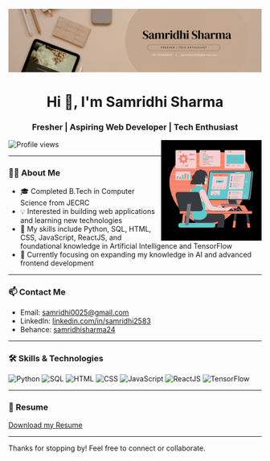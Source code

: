 ![logo](https://github.com/samridhi0025/samridhi0025/blob/main/banner.png)

<h1 align="center">Hi 👋, I'm Samridhi Sharma</h1>
<h3 align="center">Fresher | Aspiring Web Developer | Tech Enthusiast</h3>
<img align="right" alt="coding" width="200" src="https://github.com/samridhi0025/samridhi0025/blob/main/img.png">

<p align="left"> <img src="https://komarev.com/ghpvc/?username=samridhi0025&label=Profile%20views&color=0e75b6&style=flat" alt="Profile views" /> </p>

---

### 👩‍💻 About Me
- 🎓 Completed B.Tech in Computer Science from JECRC  
- 💡 Interested in building web applications and learning new technologies  
- 🧰 My skills include Python, SQL, HTML, CSS, JavaScript, ReactJS, and foundational knowledge in Artificial Intelligence and TensorFlow  
- 🌱 Currently focusing on expanding my knowledge in AI and advanced frontend development  

---

### 📫 Contact Me
- Email: samridhi0025@gmail.com  
- LinkedIn: [linkedin.com/in/samridhi2583](https://www.linkedin.com/in/samridhi2583/)
- Behance: [samridhisharma24](https://www.behance.net/samridhisharma24) 
---


### 🛠️ Skills & Technologies

<p align="left">
  <img src="https://img.shields.io/badge/Python-3776AB?style=for-the-badge&logo=python&logoColor=white" alt="Python" height="30"/>
  <img src="https://img.shields.io/badge/SQL-005C84?style=for-the-badge&logo=postgresql&logoColor=white" alt="SQL" height="30"/>
  <img src="https://img.shields.io/badge/HTML-E34F26?style=for-the-badge&logo=html5&logoColor=white" alt="HTML" height="30"/>
  <img src="https://img.shields.io/badge/CSS-1572B6?style=for-the-badge&logo=css3&logoColor=white" alt="CSS" height="30"/>
  <img src="https://img.shields.io/badge/JavaScript-F7DF1E?style=for-the-badge&logo=javascript&logoColor=black" alt="JavaScript" height="30"/>
  <img src="https://img.shields.io/badge/React-61DAFB?style=for-the-badge&logo=react&logoColor=black" alt="ReactJS" height="30"/>
  <img src="https://img.shields.io/badge/TensorFlow-FF6F00?style=for-the-badge&logo=tensorflow&logoColor=white" alt="TensorFlow" height="30"/>
</p>

---

### 📄 Resume
[Download my Resume](https://drive.google.com/file/d/1U6gxOG5SofhyTWaz5zMmG_f2PBlQD1WB/view?usp=sharing)

---

Thanks for stopping by! Feel free to connect or collaborate.
